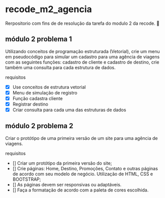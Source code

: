 # recode_m2_agencia
Rerpositorio com fins de de resolução da  tarefa do modulo 2 da recode. :bookmark_tabs:

## módulo 2 problema 1
Utilizando conceitos de programação estruturada (Vetorial), crie um menu em pseudocódigo para simular um cadastro para uma agência de viagens com as seguintes funções: cadastro de cliente e cadastro de destino, crie também uma consulta para cada estrutura de dados.

requisitos
- [x] Use conceitos de estrutura vetorial
- [x] Menu de simulação de registro
- [x] Função cadastra cliente
- [x] Registrar destino
- [x] Criar consulta para cada uma das estruturas de dados
## módulo 2 problema 2
Criar o protótipo de uma primeira versão de um site para uma agência de viagens.

requisitos
- [] Criar um protótipo da primeira versão do site;
- [] Crie páginas: Home, Destino, Promoções, Contato e outras páginas de acordo com seu modelo de negócio. Utilização de HTML, CSS e BOOTSTRAP;
- [] As páginas devem ser responsivas ou adaptáveis.
- [] Faça a formatação de acordo com a paleta de cores escolhida.
